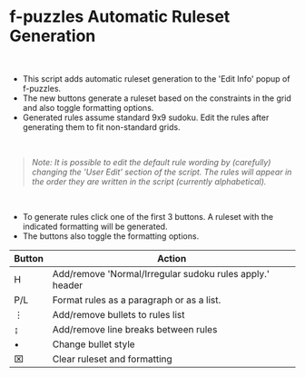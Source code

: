 # f-puzzles Automatic Ruleset Generation


<br>

* This script adds automatic ruleset generation to the 'Edit Info' popup of f-puzzles. 
* The new buttons generate a ruleset based on the constraints in the grid and also toggle formatting options.
* Generated rules assume standard 9x9 sudoku. Edit the rules after generating them to fit non-standard grids.

<br>

> *Note: It is possible to edit the default rule wording by (carefully) changing the 'User Edit' section of the script. The rules will appear in the order they are written in the script (currently alphabetical).*

<br>

* To generate rules click one of the first 3 buttons. A ruleset with the indicated formatting will be generated.
* The buttons also toggle the formatting options.

|Button|Action|
| --- | --- |
| H | Add/remove 'Normal/Irregular sudoku rules apply.' header |
| P/L | Format rules as a paragraph or as a list. |
| ⋮ | Add/remove bullets to rules list |
| ↨ | Add/remove line breaks between rules |
| • | Change bullet style |
| ⌧ | Clear ruleset and formatting |


